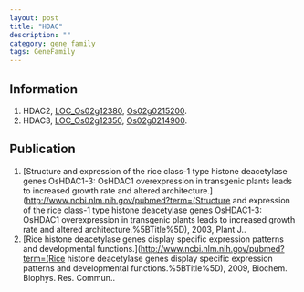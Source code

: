 ```yaml
---
layout: post
title: "HDAC"
description: ""
category: gene family
tags: GeneFamily
---
```


## Information
1. HDAC2, [LOC_Os02g12380](http://rice.plantbiology.msu.edu/cgi-bin/ORF_infopage.cgi?orf=LOC_Os02g12380), [Os02g0215200](http://rapdb.dna.affrc.go.jp/viewer/gbrowse_details/irgsp1?name=Os02g0215200).
2. HDAC3, [LOC_Os02g12350](http://rice.plantbiology.msu.edu/cgi-bin/ORF_infopage.cgi?orf=LOC_Os02g12350), [Os02g0214900](http://rapdb.dna.affrc.go.jp/viewer/gbrowse_details/irgsp1?name=Os02g0214900).

## Publication
1. [Structure and expression of the rice class-1 type histone deacetylase genes OsHDAC1-3: OsHDAC1 overexpression in transgenic plants leads to increased growth rate and altered architecture.](http://www.ncbi.nlm.nih.gov/pubmed?term=(Structure and expression of the rice class-1 type histone deacetylase genes OsHDAC1-3: OsHDAC1 overexpression in transgenic plants leads to increased growth rate and altered architecture.%5BTitle%5D), 2003, Plant J..
2. [Rice histone deacetylase genes display specific expression patterns and developmental functions.](http://www.ncbi.nlm.nih.gov/pubmed?term=(Rice histone deacetylase genes display specific expression patterns and developmental functions.%5BTitle%5D), 2009, Biochem. Biophys. Res. Commun..


